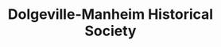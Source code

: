 ---
layout: repo
title: "Dolgeville-Manheim Historical Society"
id: 19623
permalink: repos/19623/
---
